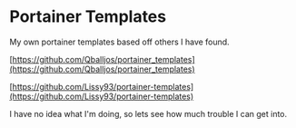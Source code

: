 # Portainer Templates
My own portainer templates based off others I have found.

[https://github.com/Qballjos/portainer_templates](https://github.com/Qballjos/portainer_templates)

[https://github.com/Lissy93/portainer-templates](https://github.com/Lissy93/portainer-templates)

I have no idea what I'm doing, so lets see how much trouble I can get into.
